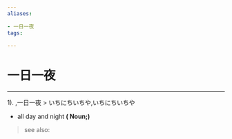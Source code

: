```yaml
---
aliases:
    
- 一日一夜
tags:
    
---
```


# 一日一夜
---
1).
,一日一夜 > いちにちいちや,いちにちいちや

- all day and night
**( Noun;)**
> see also: 
            